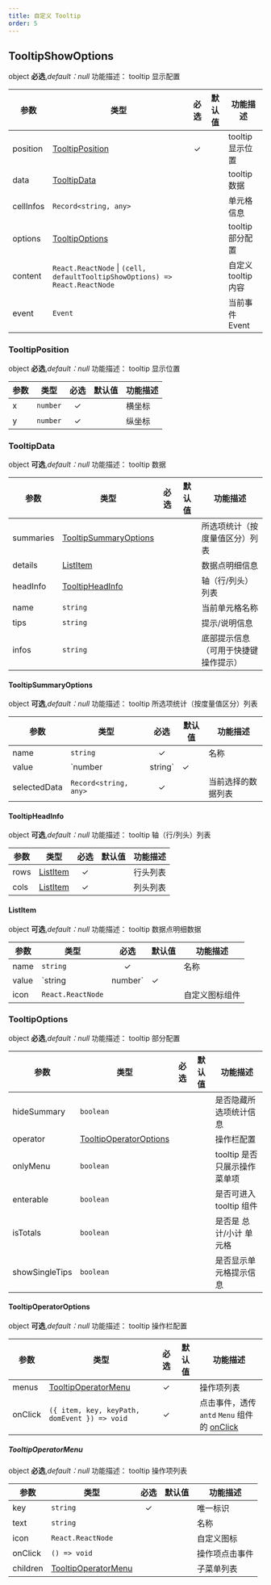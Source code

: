 ```yaml
---
title: 自定义 Tooltip
order: 5
---
```


## TooltipShowOptions

object **必选**,_default：null_ 功能描述： tooltip 显示配置

| 参数      | 类型                                                                        | 必选  | 默认值 | 功能描述            |
| --------- | --------------------------------------------------------------------------- | :---: | ------ | ------------------- |
| position  | [TooltipPosition](#tooltipposition)                                         |   ✓   |        | tooltip 显示位置    |
| data      | [TooltipData](#tooltipdata)                                                 |       |        | tooltip 数据        |
| cellInfos | `Record<string, any>`                                                       |       |        | 单元格信息          |
| options   | [TooltipOptions](#tooltipoptions)                                           |       |        | tooltip 部分配置    |
| content   | `React.ReactNode` \| `(cell, defaultTooltipShowOptions) => React.ReactNode` |       |        | 自定义 tooltip 内容 |
| event     | `Event`                                                                     |       |        | 当前事件 Event      |

### TooltipPosition

object **必选**,_default：null_ 功能描述： tooltip 显示位置

| 参数 | 类型     | 必选  | 默认值 | 功能描述 |
| ---- | -------- | :---: | ------ | -------- |
| x    | `number` |   ✓   |        | 横坐标   |
| y    | `number` |   ✓   |        | 纵坐标   |

### TooltipData

object **可选**,_default：null_ 功能描述： tooltip 数据

| 参数      | 类型                                            | 必选  | 默认值 | 功能描述                             |
| --------- | ----------------------------------------------- | :---: | ------ | ------------------------------------ |
| summaries | [TooltipSummaryOptions](#tooltipsummaryoptions) |       |        | 所选项统计（按度量值区分）列表       |
| details   | [ListItem](#listitem)                           |       |        | 数据点明细信息                       |
| headInfo  | [TooltipHeadInfo](#tooltipheadinfo)             |       |        | 轴（行/列头）列表                    |
| name      | `string`                                        |       |        | 当前单元格名称                       |
| tips      | `string`                                        |       |        | 提示/说明信息                        |
| infos     | `string`                                        |       |        | 底部提示信息（可用于快捷键操作提示） |

#### TooltipSummaryOptions

object **可选**,_default：null_ 功能描述： tooltip 所选项统计（按度量值区分）列表

| 参数         | 类型                  | 必选  | 默认值 | 功能描述           |
| ------------ | --------------------- | :---: | ------ | ------------------ |
| name         | `string`              |   ✓   |        | 名称               |
| value        | `number | string`     |   ✓   |        | 值                 |
| selectedData | `Record<string, any>` |   ✓   |        | 当前选择的数据列表 |

#### TooltipHeadInfo

object **可选**,_default：null_ 功能描述： tooltip 轴（行/列头）列表

| 参数 | 类型                  | 必选  | 默认值 | 功能描述 |
| ---- | --------------------- | :---: | ------ | -------- |
| rows | [ListItem](#listitem) |   ✓   |        | 行头列表 |
| cols | [ListItem](#listitem) |   ✓   |        | 列头列表 |

#### ListItem

object **可选**,_default：null_ 功能描述： tooltip 数据点明细数据

| 参数  | 类型              | 必选  | 默认值 | 功能描述       |
| ----- | ----------------- | :---: | ------ | -------------- |
| name  | `string`          |   ✓   |        | 名称           |
| value | `string | number` |   ✓   |        | 值             |
| icon  | `React.ReactNode` |       |        | 自定义图标组件 |

### TooltipOptions

object **必选**,_default：null_ 功能描述： tooltip 部分配置

| 参数           | 类型                                              | 必选  | 默认值 | 功能描述                     |
| -------------- | ------------------------------------------------- | :---: | ------ | ---------------------------- |
| hideSummary    | `boolean`                                         |       |        | 是否隐藏所选项统计信息       |
| operator       | [TooltipOperatorOptions](#tooltipoperatoroptions) |       |        | 操作栏配置                   |
| onlyMenu       | `boolean`                                         |       |        | tooltip 是否只展示操作菜单项 |
| enterable      | `boolean`                                         |       |        | 是否可进入 tooltip 组件      |
| isTotals       | `boolean`                                         |       |        | 是否是 总计/小计 单元格      |
| showSingleTips | `boolean`                                         |       |        | 是否显示单元格提示信息       |

#### TooltipOperatorOptions

object **可选**,_default：null_ 功能描述： tooltip 操作栏配置

| 参数    | 类型                                         | 必选  | 默认值 | 功能描述                                                                                   |
| ------- | -------------------------------------------- | :---: | ------ | ------------------------------------------------------------------------------------------ |
| menus   | [TooltipOperatorMenu](#tooltipoperatormenu)  |   ✓   |        | 操作项列表                                                                                 |
| onClick | `({ item, key, keyPath, domEvent }) => void` |   ✓   |        | 点击事件，透传 `antd` `Menu` 组件的 [onClick](https://ant.design/components/menu-cn/#Menu) |

##### TooltipOperatorMenu

object **必选**,_default：null_ 功能描述： tooltip 操作项列表

| 参数     | 类型                                        | 必选  | 默认值 | 功能描述       |
| -------- | ------------------------------------------- | :---: | ------ | -------------- |
| key      | `string`                                    |   ✓   |        | 唯一标识       |
| text     | `string`                                    |       |        | 名称           |
| icon     | `React.ReactNode`                           |       |        | 自定义图标     |
| onClick  | `() => void`                                |       |        | 操作项点击事件 |
| children | [TooltipOperatorMenu](#tooltipoperatormenu) |       |        | 子菜单列表     |

